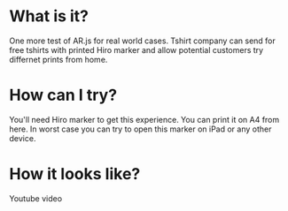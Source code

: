 # What is it?
One more test of AR.js for real world cases. Tshirt company can send for free tshirts with printed Hiro marker and allow potential customers try differnet prints from home.

# How can I try?
You'll need Hiro marker to get this experience. You can print it on A4 from here.
In worst case you can try to open this marker on iPad or any other device.

# How it looks like?
Youtube video